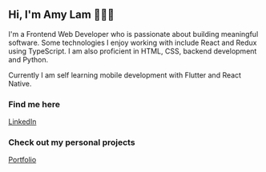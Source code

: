 ## Hi, I'm Amy Lam 👋👋👋

I'm a Frontend Web Developer who is passionate about building meaningful software. Some technologies I enjoy working with include React and Redux using TypeScript. I am also proficient in HTML, CSS, backend development and Python.

Currently I am self learning mobile development with Flutter and React Native.

### Find me here
<a href='https://www.linkedin.com/in/someilam/'>LinkedIn</a>

### Check out my personal projects
<a href='https://someilam.github.io/my-portfolio'>Portfolio</a>
